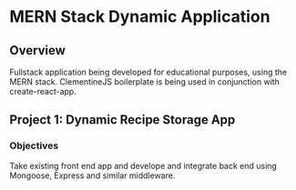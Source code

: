 # MERN Stack Dynamic Application

## Overview
Fullstack application being developed for educational purposes, using the MERN stack.
ClementineJS boilerplate is being used in conjunction with create-react-app.

## Project 1: Dynamic Recipe Storage App
### Objectives
Take existing front end app and develope and integrate back end using Mongoose, Express and similar middleware.
 
